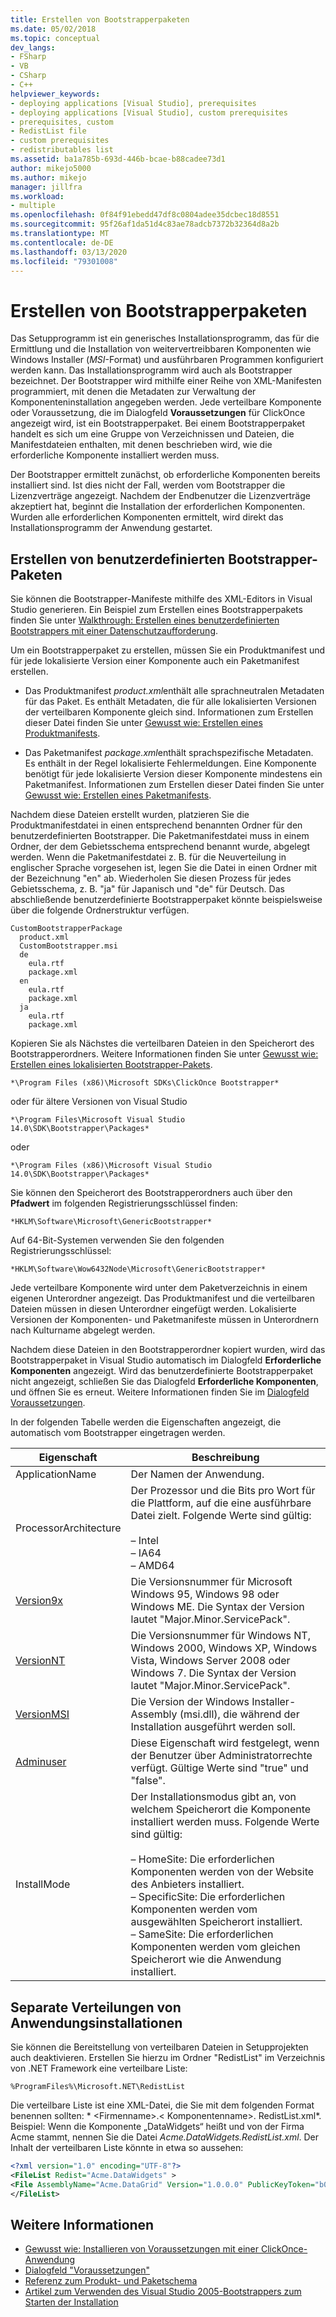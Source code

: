 ```yaml
---
title: Erstellen von Bootstrapperpaketen
ms.date: 05/02/2018
ms.topic: conceptual
dev_langs:
- FSharp
- VB
- CSharp
- C++
helpviewer_keywords:
- deploying applications [Visual Studio], prerequisites
- deploying applications [Visual Studio], custom prerequisites
- prerequisites, custom
- RedistList file
- custom prerequisites
- redistributables list
ms.assetid: ba1a785b-693d-446b-bcae-b88cadee73d1
author: mikejo5000
ms.author: mikejo
manager: jillfra
ms.workload:
- multiple
ms.openlocfilehash: 0f84f91ebedd47df8c0804adee35dcbec18d8551
ms.sourcegitcommit: 95f26af1da51d4c83ae78adcb7372b32364d8a2b
ms.translationtype: MT
ms.contentlocale: de-DE
ms.lasthandoff: 03/13/2020
ms.locfileid: "79301008"
---
```

# <a name="create-bootstrapper-packages"></a>Erstellen von Bootstrapperpaketen
Das Setupprogramm ist ein generisches Installationsprogramm, das für die Ermittlung und die Installation von weitervertreibbaren Komponenten wie Windows Installer (*MSI*-Format) und ausführbaren Programmen konfiguriert werden kann. Das Installationsprogramm wird auch als Bootstrapper bezeichnet. Der Bootstrapper wird mithilfe einer Reihe von XML-Manifesten programmiert, mit denen die Metadaten zur Verwaltung der Komponenteninstallation angegeben werden.  Jede verteilbare Komponente oder Voraussetzung, die im Dialogfeld **Voraussetzungen** für ClickOnce angezeigt wird, ist ein Bootstrapperpaket. Bei einem Bootstrapperpaket handelt es sich um eine Gruppe von Verzeichnissen und Dateien, die Manifestdateien enthalten, mit denen beschrieben wird, wie die erforderliche Komponente installiert werden muss.

Der Bootstrapper ermittelt zunächst, ob erforderliche Komponenten bereits installiert sind. Ist dies nicht der Fall, werden vom Bootstrapper die Lizenzverträge angezeigt. Nachdem der Endbenutzer die Lizenzverträge akzeptiert hat, beginnt die Installation der erforderlichen Komponenten. Wurden alle erforderlichen Komponenten ermittelt, wird direkt das Installationsprogramm der Anwendung gestartet.

## <a name="create-custom-bootstrapper-packages"></a>Erstellen von benutzerdefinierten Bootstrapper-Paketen
Sie können die Bootstrapper-Manifeste mithilfe des XML-Editors in Visual Studio generieren. Ein Beispiel zum Erstellen eines Bootstrapperpakets finden Sie unter [Walkthrough: Erstellen eines benutzerdefinierten Bootstrappers mit einer Datenschutzaufforderung](../deployment/walkthrough-creating-a-custom-bootstrapper-to-show-a-privacy-prompt.md).

Um ein Bootstrapperpaket zu erstellen, müssen Sie ein Produktmanifest und für jede lokalisierte Version einer Komponente auch ein Paketmanifest erstellen.

* Das Produktmanifest *product.xml*enthält alle sprachneutralen Metadaten für das Paket. Es enthält Metadaten, die für alle lokalisierten Versionen der verteilbaren Komponente gleich sind.  Informationen zum Erstellen dieser Datei finden Sie unter [Gewusst wie: Erstellen eines Produktmanifests](../deployment/how-to-create-a-product-manifest.md).

* Das Paketmanifest *package.xml*enthält sprachspezifische Metadaten. Es enthält in der Regel lokalisierte Fehlermeldungen. Eine Komponente benötigt für jede lokalisierte Version dieser Komponente mindestens ein Paketmanifest. Informationen zum Erstellen dieser Datei finden Sie unter [Gewusst wie: Erstellen eines Paketmanifests](../deployment/how-to-create-a-package-manifest.md).

Nachdem diese Dateien erstellt wurden, platzieren Sie die Produktmanifestdatei in einen entsprechend benannten Ordner für den benutzerdefinierten Bootstrapper. Die Paketmanifestdatei muss in einem Ordner, der dem Gebietsschema entsprechend benannt wurde, abgelegt werden. Wenn die Paketmanifestdatei z. B. für die Neuverteilung in englischer Sprache vorgesehen ist, legen Sie die Datei in einen Ordner mit der Bezeichnung "en" ab. Wiederholen Sie diesen Prozess für jedes Gebietsschema, z. B. "ja" für Japanisch und "de" für Deutsch. Das abschließende benutzerdefinierte Bootstrapperpaket könnte beispielsweise über die folgende Ordnerstruktur verfügen.

```
CustomBootstrapperPackage
  product.xml
  CustomBootstrapper.msi
  de
    eula.rtf
    package.xml
  en
    eula.rtf
    package.xml
  ja
    eula.rtf
    package.xml
```

Kopieren Sie als Nächstes die verteilbaren Dateien in den Speicherort des Bootstrapperordners. Weitere Informationen finden Sie unter [Gewusst wie: Erstellen eines lokalisierten Bootstrapper-Pakets](../deployment/how-to-create-a-localized-bootstrapper-package.md).

```
*\Program Files (x86)\Microsoft SDKs\ClickOnce Bootstrapper*
```

oder für ältere Versionen von Visual Studio

```
*\Program Files\Microsoft Visual Studio 14.0\SDK\Bootstrapper\Packages*
```

oder

```
*\Program Files (x86)\Microsoft Visual Studio 14.0\SDK\Bootstrapper\Packages*
```

Sie können den Speicherort des Bootstrapperordners auch über den **Pfadwert** im folgenden Registrierungsschlüssel finden:

```
*HKLM\Software\Microsoft\GenericBootstrapper*
```

Auf 64-Bit-Systemen verwenden Sie den folgenden Registrierungsschlüssel:

```
*HKLM\Software\Wow6432Node\Microsoft\GenericBootstrapper*
```

Jede verteilbare Komponente wird unter dem Paketverzeichnis in einem eigenen Unterordner angezeigt. Das Produktmanifest und die verteilbaren Dateien müssen in diesen Unterordner eingefügt werden. Lokalisierte Versionen der Komponenten- und Paketmanifeste müssen in Unterordnern nach Kulturname abgelegt werden.

Nachdem diese Dateien in den Bootstrapperordner kopiert wurden, wird das Bootstrapperpaket in Visual Studio automatisch im Dialogfeld **Erforderliche Komponenten** angezeigt. Wird das benutzerdefinierte Bootstrapperpaket nicht angezeigt, schließen Sie das Dialogfeld **Erforderliche Komponenten**, und öffnen Sie es erneut. Weitere Informationen finden Sie im [Dialogfeld Voraussetzungen](../ide/reference/prerequisites-dialog-box.md).

In der folgenden Tabelle werden die Eigenschaften angezeigt, die automatisch vom Bootstrapper eingetragen werden.

|Eigenschaft|Beschreibung|
|--------------|-----------------|
|ApplicationName|Der Namen der Anwendung.|
|ProcessorArchitecture|Der Prozessor und die Bits pro Wort für die Plattform, auf die eine ausführbare Datei zielt. Folgende Werte sind gültig:<br /><br /> –   Intel<br />–   IA64<br />–   AMD64|
|[Version9x](/windows/desktop/Msi/version9x)|Die Versionsnummer für Microsoft Windows 95, Windows 98 oder Windows ME. Die Syntax der Version lautet "Major.Minor.ServicePack".|
|[VersionNT](/windows/desktop/Msi/versionnt)|Die Versionsnummer für Windows NT, Windows 2000, Windows XP, Windows Vista, Windows Server 2008 oder Windows 7. Die Syntax der Version lautet "Major.Minor.ServicePack".|
|[VersionMSI](/windows/desktop/Msi/versionmsi)|Die Version der Windows Installer-Assembly (msi.dll), die während der Installation ausgeführt werden soll.|
|[Adminuser](/windows/desktop/Msi/adminuser)|Diese Eigenschaft wird festgelegt, wenn der Benutzer über Administratorrechte verfügt. Gültige Werte sind "true" und "false".|
|InstallMode|Der Installationsmodus gibt an, von welchem Speicherort die Komponente installiert werden muss. Folgende Werte sind gültig:<br /><br /> –   HomeSite: Die erforderlichen Komponenten werden von der Website des Anbieters installiert.<br />–   SpecificSite: Die erforderlichen Komponenten werden vom ausgewählten Speicherort installiert.<br />–   SameSite: Die erforderlichen Komponenten werden vom gleichen Speicherort wie die Anwendung installiert.|

## <a name="separate-redistributables-from-application-installations"></a>Separate Verteilungen von Anwendungsinstallationen
Sie können die Bereitstellung von verteilbaren Dateien in Setupprojekten auch deaktivieren. Erstellen Sie hierzu im Ordner "RedistList" im Verzeichnis von .NET Framework eine verteilbare Liste:

`%ProgramFiles%\Microsoft.NET\RedistList`

Die verteilbare Liste ist eine XML-Datei, die Sie mit dem folgenden Format benennen sollten: * \<Firmenname>.\< Komponentenname>. RedistList.xml*. Beispiel: Wenn die Komponente „DataWidgets“ heißt und von der Firma Acme stammt, nennen Sie die Datei *Acme.DataWidgets.RedistList.xml*. Der Inhalt der verteilbaren Liste könnte in etwa so aussehen:

```xml
<?xml version="1.0" encoding="UTF-8"?>
<FileList Redist="Acme.DataWidgets" >
<File AssemblyName="Acme.DataGrid" Version="1.0.0.0" PublicKeyToken="b03f5f7f11d50a3a" Culture="neutral" ProcessorArchitecture="MSIL" InGAC="true" />
</FileList>
```

## <a name="see-also"></a>Weitere Informationen
- [Gewusst wie: Installieren von Voraussetzungen mit einer ClickOnce-Anwendung](../deployment/how-to-install-prerequisites-with-a-clickonce-application.md)
- [Dialogfeld "Voraussetzungen"](../ide/reference/prerequisites-dialog-box.md)
- [Referenz zum Produkt- und Paketschema](../deployment/product-and-package-schema-reference.md)
- [Artikel zum Verwenden des Visual Studio 2005-Bootstrappers zum Starten der Installation](https://msdn.microsoft.com/magazine/cc163899.aspx)

